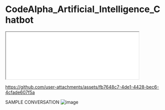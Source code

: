 # CodeAlpha_Artificial_Intelligence_Chatbot


<iframe width="420"
src="[https://www.youtube.com/embed/tgbNymZ7vqY](https://github.com/user-attachments/assets/fb7648c7-4de1-4428-bec6-4cfade607f5a 
)">
</iframe>

https://github.com/user-attachments/assets/fb7648c7-4de1-4428-bec6-4cfade607f5a 

SAMPLE CONVERSATION
![image](https://github.com/user-attachments/assets/1762992b-7d56-42a8-a854-32c77841c75e)
